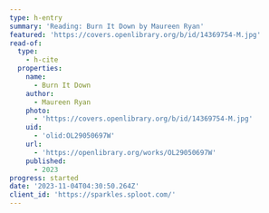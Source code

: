 ```yaml
---
type: h-entry
summary: 'Reading: Burn It Down by Maureen Ryan'
featured: 'https://covers.openlibrary.org/b/id/14369754-M.jpg'
read-of:
  type:
    - h-cite
  properties:
    name:
      - Burn It Down
    author:
      - Maureen Ryan
    photo:
      - 'https://covers.openlibrary.org/b/id/14369754-M.jpg'
    uid:
      - 'olid:OL29050697W'
    url:
      - 'https://openlibrary.org/works/OL29050697W'
    published:
      - 2023
progress: started
date: '2023-11-04T04:30:50.264Z'
client_id: 'https://sparkles.sploot.com/'
---
```


